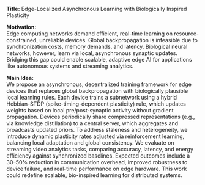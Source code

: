 **Title:** Edge-Localized Asynchronous Learning with Biologically Inspired Plasticity  

**Motivation:**  
Edge computing networks demand efficient, real-time learning on resource-constrained, unreliable devices. Global backpropagation is infeasible due to synchronization costs, memory demands, and latency. Biological neural networks, however, learn via local, asynchronous synaptic updates. Bridging this gap could enable scalable, adaptive edge AI for applications like autonomous systems and streaming analytics.  

**Main Idea:**  
We propose an asynchronous, decentralized training framework for edge devices that replaces global backpropagation with biologically plausible local learning rules. Each device trains a subnetwork using a hybrid Hebbian-STDP (spike-timing-dependent plasticity) rule, which updates weights based on local pre/post-synaptic activity without gradient propagation. Devices periodically share compressed representations (e.g., via knowledge distillation) to a central server, which aggregates and broadcasts updated priors. To address staleness and heterogeneity, we introduce dynamic plasticity rates adjusted via reinforcement learning, balancing local adaptation and global consistency. We evaluate on streaming video analytics tasks, comparing accuracy, latency, and energy efficiency against synchronized baselines. Expected outcomes include a 30–50% reduction in communication overhead, improved robustness to device failure, and real-time performance on edge hardware. This work could redefine scalable, bio-inspired learning for distributed systems.